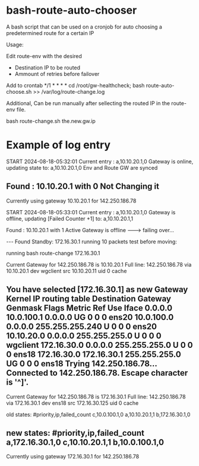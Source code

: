 # bash-route-auto-chooser
A bash script that can be used on a cronjob for auto choosing a predetermined route for a certain IP

Usage:

Edit route-env with the desired 
   - Destination IP  to be routed
   - Ammount of retries before failover

Add to crontab
*/1 * * * * cd /root/gw-healthcheck; bash route-auto-choose.sh >> /var/log/route-change.log

Additional,
Can be run manually after sellecting the routed IP in the route-env file.

   bash route-change.sh the.new.gw.ip

# Example of log entry

START 2024-08-18-05:32:01
Current entry : a,10.10.20.1,0
Gateway is online, updating state to:
a,10.10.20.1,0
Env and Route GW are synced

Found : 10.10.20.1 with 0
Not Changing it
-------
Currently using gateway 10.10.20.1 for 142.250.186.78


START 2024-08-18-05:33:01
Current entry : a,10.10.20.1,0
Gateway is offline, updating [Failed Counter +1] to:
a,10.10.20.1,1

Found : 10.10.20.1 with 1
Active Gateway is offline ---> failing over...

 --- Found Standby: 172.16.30.1 
 running 10 packets test before moving:

running  bash route-change 172.16.30.1

Current Gateway for 142.250.186.78 is 10.10.20.1
Full line:
142.250.186.78 via 10.10.20.1 dev wgclient src 10.10.20.11 uid 0 
    cache 

You have selected [172.16.30.1] as new Gateway
Kernel IP routing table
Destination     Gateway         Genmask         Flags Metric Ref    Use Iface
0.0.0.0         10.0.100.1      0.0.0.0         UG    0      0        0 ens20
10.0.100.0      0.0.0.0         255.255.255.240 U     0      0        0 ens20
10.10.20.0      0.0.0.0         255.255.255.0   U     0      0        0 wgclient
172.16.30.0     0.0.0.0         255.255.255.0   U     0      0        0 ens18
172.16.30.0     172.16.30.1     255.255.255.0   UG    0      0        0 ens18
Trying 142.250.186.78...
Connected to 142.250.186.78.
Escape character is '^]'.
 -----

Current Gateway for 142.250.186.78 is 172.16.30.1
Full line:
142.250.186.78 via 172.16.30.1 dev ens18 src 172.16.30.125 uid 0 
    cache 

old states:
#priority,ip,failed_count
c,10.0.100.1,0
a,10.10.20.1,1
b,172.16.30.1,0

new states:
#priority,ip,failed_count
a,172.16.30.1,0
c,10.10.20.1,1
b,10.0.100.1,0
-------
Currently using gateway 172.16.30.1 for 142.250.186.78
